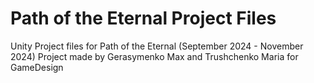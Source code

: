 # Path of the Eternal Project Files
Unity Project files for Path of the Eternal (September 2024 - November 2024)
Project made by Gerasymenko Max and Trushchenko Maria for GameDesign
